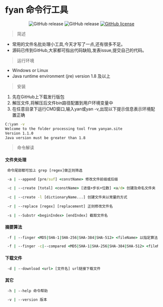 <H1>fyan 命令行工具</H1>
<div align="center">
  <img alt="GitHub release" src="https://img.shields.io/badge/java-%3E%3D1.8-blue">
  <img alt="GitHub release" src="https://img.shields.io/github/release/BegoniaGit/fyan">
<a href="https://github.com/BegoniaGit/fyan/blob/master/LICENSE"><img alt="GitHub license" src="https://img.shields.io/github/license/BegoniaGit/fyan"></a>
</div>

>简述
- 常用的文件名批处理小工具,今天才写了一点,还有很多不足。
- 源码已传到GitHub,大家都可指出代码缺陷,发表issue,提交自己的代码。


>运行环境
- Windows or Linux
- Java runtime environment (jre) version 1.8 及以上

>安装
1. 先在GitHub上下载发行版包
2. 解压文件,将解压后文件bin路径配置到用户环境变量中
3. 在任意目录下运行CMD窗口,输入yan或yan -v,出现以下提示信息表示环境配置正确
```cmd
C:\yan -v
Welcome to the folder processing tool from yanyan.site
Version 1.1.0
Java version must be greater than 1.8

```
>命令解读

#### 文件夹处理
```cmd
 命令尾部都可加上 grep [regex]做正则筛选

 -a | --append [pre/suf] <constName> 修改文件前缀或后缀
 
 -c | --create [total] <constName> [进值+步长+位数] <a/d> 创建及命名文件夹
 
 -c | --create -l [dictionaryName...] 创建文件夹以常量的方式
 
 -r | --replace [regex] [replacement] 正则修改文件名
 
 -s | --Substr <beginIndex> [endIndex] 截取文件名
```


#### 摘要算法
```cmd
 -f | --finger <MD5|SHA-1|SHA-256|SHA-384|SHA-512> <fileName> 以指定算法计算文件摘要

 -f | --finger -c|--compared <MD5|SHA-1|SHA-256|SHA-384|SHA-512> <fileName> <fingerPrint> 对比摘要，文件防篡改
```

#### 下载文件
```cmd
 -d | --download <url> [文件名] url链接下载文件
```

#### 其它
```cmd
 -h | --help 命令帮助

 -v | --version 版本
```




